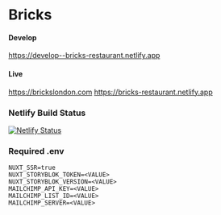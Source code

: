 # Bricks

#### Develop
https://develop--bricks-restaurant.netlify.app

#### Live
https://brickslondon.com
https://bricks-restaurant.netlify.app

### Netlify Build Status
[![Netlify Status](https://api.netlify.com/api/v1/badges/0b4d99a9-fab4-40ce-9f0c-21c5c3d788ad/deploy-status)](https://app.netlify.com/sites/bricks-restaurant/deploys)

### Required .env

```env
NUXT_SSR=true
NUXT_STORYBLOK_TOKEN=<VALUE>
NUXT_STORYBLOK_VERSION=<VALUE>
MAILCHIMP_API_KEY=<VALUE>
MAILCHIMP_LIST_ID=<VALUE>
MAILCHIMP_SERVER=<VALUE>
```
